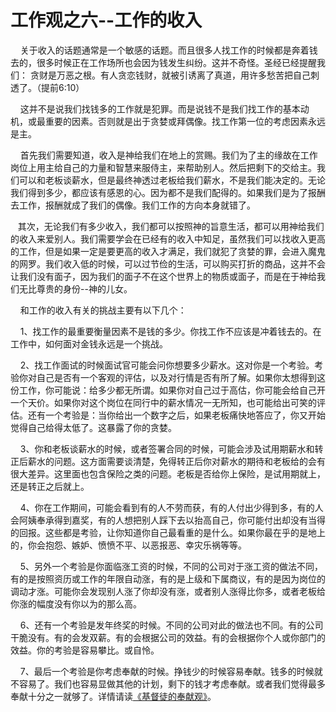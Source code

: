 # 工作观之六--工作的收入



<p>&nbsp; &nbsp; 关于收入的话题通常是一个敏感的话题。而且很多人找工作的时候都是奔着钱去的，很多时候正在工作场所也会因为钱发生纠纷。这并不奇怪。圣经已经提醒我们：&nbsp;贪财是万恶之根。有人贪恋钱财，就被引诱离了真道，用许多愁苦把自己刺透了。（提前6:10）</p>

<p>&nbsp; &nbsp; 这并不是说我们找钱多的工作就是犯罪。而是说钱不是我们找工作的基本动机，或最重要的因素。否则就是出于贪婪或拜偶像。找工作第一位的考虑因素永远是主。</p>

<p>&nbsp; &nbsp; 首先我们需要知道，收入是神给我们在地上的赏赐。我们为了主的缘故在工作岗位上用主给自己的力量和智慧来服侍主，来帮助别人。然后把剩下的交给主。我们可以和老板谈薪水，但是最终神透过老板给我们薪水，不是我们能决定的。无论我们得到多少，都应该有感恩的心。因为都不是我们配得的。如果我们是为了报酬去工作，报酬就成了我们的偶像。我们工作的方向本身就错了。</p>

<p>&nbsp; &nbsp;其次，无论我们有多少收入，我们都可以按照神的旨意生活，都可以用神给我们的收入来爱别人。我们需要学会在已经有的收入中知足，虽然我们可以找收入更高的工作，但是如果一定是要更高的收入才满足，我们就犯了贪婪的罪，会进入魔鬼的网罗。我们收入低的时候，可以过节俭的生活，可以购买打折的商品，这并不会让我们没有面子，因为我们的面子不在这个世界上的物质或面子，而是在于神给我们无比尊贵的身份--神的儿女。</p>

<p>&nbsp; &nbsp; 和工作的收入有关的挑战主要有以下几个：</p>

<p>&nbsp; &nbsp; 1、找工作的最重要衡量因素不是钱的多少。你找工作不应该是冲着钱去的。在工作中，如何面对金钱永远是一个挑战。</p>

<p>&nbsp; &nbsp; 2、找工作面试的时候面试官可能会问你想要多少薪水。这对你是一个考验。考验你对自己是否有一个客观的评估，以及对行情是否有所了解。如果你太想得到这份工作，你可能说：给多少都无所谓。如果你对自己过于高估，你可能会给自己开一个天价。如果你对这个岗位在同行中的薪水情况一无所知，也可能给出可笑的评估。还有一个考验是：当你给出一个数字之后，如果老板痛快地答应了，你又开始觉得自己给得太低了。这暴露了你的贪婪。</p>

<p>&nbsp; &nbsp; 3、你和老板谈薪水的时候，或者签署合同的时候，可能会涉及试用期薪水和转正后薪水的问题。这方面需要谈清楚，免得转正后你对薪水的期待和老板给的会有很大差异。这里面也包含保险之类的问题。老板是否给你上保险，是试用期就上，还是转正之后就上。</p>

<p>&nbsp; &nbsp; 4、你在工作期间，可能会看到有的人不劳而获，有的人付出少得到多，有的人会阿姨奉承得到嘉奖，有的人想把别人踩下去以抬高自己，你可能付出却没有当得的回报。这些都是考验，让你知道你自己最看重的是什么。如果你最在乎的是地上的，你会抱怨、嫉妒、愤愤不平、以恶报恶、幸灾乐祸等等。</p>

<p>&nbsp; &nbsp; 5、另外一个考验是你面临涨工资的时候，不同的公司对于涨工资的做法不同，有的是按照资历或工作的年限自动涨，有的是上级和下属商议，有的是因为岗位的调动才涨。可能你会发现别人涨了你却没有涨，或者别人涨得比你多，或者老板给你涨的幅度没有你以为的那么高。</p>

<p>&nbsp; &nbsp; 6、还有一个考验是发年终奖的时候。不同的公司对此的做法也不同。有的公司干脆没有。有的会发双薪。有的会根据公司的效益。有的会根据你个人或你部门的效益。你的考验是容易攀比。或自怜。</p>

<p>&nbsp; &nbsp; 7、最后一个考验是你考虑奉献的时候。挣钱少的时候容易奉献。钱多的时候就不容易了。我们也容易显做其他的计划，剩下的钱才考虑奉献。或者我们觉得最多奉献十分之一就够了。详情请读<a href="https://cdnapi.yongbuzhixi.com/node/12693">《基督徒的奉献观》</a>。</p>